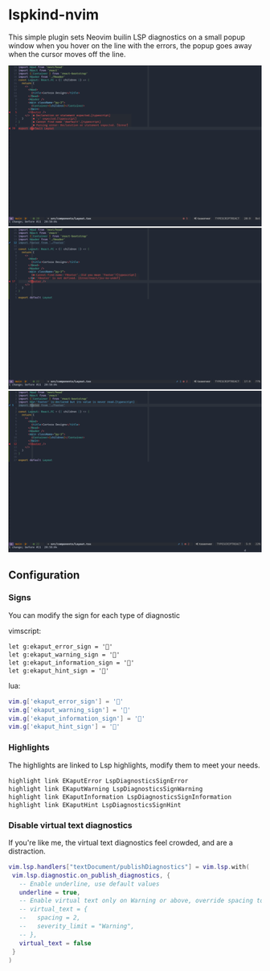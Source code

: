 # lspkind-nvim

This simple plugin sets Neovim builin LSP diagnostics on a small popup window when you hover on the line with the errors, the popup goes away when the cursor moves off the line.

![Screenshot](https://github.com/kaputi/e-kaput/raw/master/assets/screenshot1.png "Screenshot1")
![Screenshot](https://github.com/kaputi/e-kaput/raw/master/assets/screenshot2.png "Screenshot1")
![Screenshot](https://github.com/kaputi/e-kaput/raw/master/assets/screenshot3.png "Screenshot1")

## Configuration

### Signs
You can modify the sign for each type of diagnostic

vimscript:
```viml
let g:ekaput_error_sign = ''
let g:ekaput_warning_sign = ''
let g:ekaput_information_sign = ''
let g:ekaput_hint_sign = ''
```
lua:
```lua
vim.g['ekaput_error_sign'] = ''
vim.g['ekaput_warning_sign'] = ''
vim.g['ekaput_information_sign'] = ''
vim.g['ekaput_hint_sign'] = ''
```
### Highlights

The highlights are linked to Lsp highlights, modify them to meet your needs.

```viml
highlight link EKaputError LspDiagnosticsSignError
highlight link EKaputWarning LspDiagnosticsSignWarning
highlight link EKaputInformation LspDiagnosticsSignInformation
highlight link EKaputHint LspDiagnosticsSignHint
```

### Disable virtual text diagnostics
If you're like me, the virtual text diagnostics feel crowded, and are a distraction.
```lua
vim.lsp.handlers["textDocument/publishDiagnostics"] = vim.lsp.with(
 vim.lsp.diagnostic.on_publish_diagnostics, {
   -- Enable underline, use default values
   underline = true,
   -- Enable virtual text only on Warning or above, override spacing to 2
   -- virtual_text = {
   --   spacing = 2,
   --   severity_limit = "Warning",
   -- },
   virtual_text = false
 }
)
```
